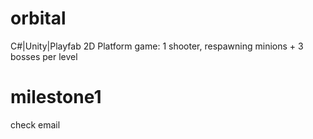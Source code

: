 # orbital

C#|Unity|Playfab
2D Platform game: 1 shooter, respawning minions + 3 bosses per level

# milestone1
check email